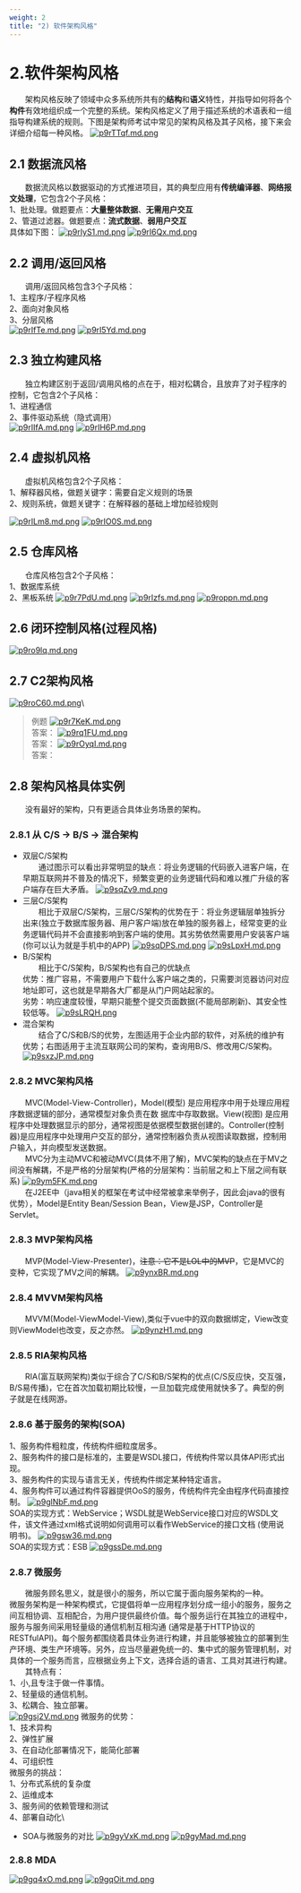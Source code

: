 ```yaml
---
weight: 2
title: "2) 软件架构风格"
---
```


# 2.软件架构风格
&emsp;&emsp;架构风格反映了领域中众多系统所共有的**结构**和**语义**特性，并指导如何将各个**构件**有效地组织成一个完整的系统。架构风格定义了用于描述系统的术语表和一组指导构建系统的规则。下图是架构师考试中常见的架构风格及其子风格，接下来会详细介绍每一种风格。
[![p9rTTqf.md.png](https://s1.ax1x.com/2023/05/11/p9rTTqf.md.png)](https://imgse.com/i/p9rTTqf)
## 2.1 数据流风格
&emsp;&emsp;数据流风格以数据驱动的方式推进项目，其的典型应用有**传统编译器**、**网络报文处理**，它包含2个子风格：\
1、批处理。做题要点：**大量整体数据**、**无需用户交互**\
2、管道过滤器。做题要点：**流式数据**、**弱用户交互**\
具体如下图：
[![p9rIyS1.md.png](https://s1.ax1x.com/2023/05/11/p9rIyS1.md.png)](https://imgse.com/i/p9rIyS1)
[![p9rI6Qx.md.png](https://s1.ax1x.com/2023/05/11/p9rI6Qx.md.png)](https://imgse.com/i/p9rI6Qx)
## 2.2 调用/返回风格
&emsp;&emsp;调用/返回风格包含3个子风格：\
1、主程序/子程序风格\
2、面向对象风格\
3、分层风格\
[![p9rIfTe.md.png](https://s1.ax1x.com/2023/05/11/p9rIfTe.md.png)](https://imgse.com/i/p9rIfTe)
[![p9rI5Yd.md.png](https://s1.ax1x.com/2023/05/11/p9rI5Yd.md.png)](https://imgse.com/i/p9rI5Yd)


## 2.3 独立构建风格
&emsp;&emsp;独立构建区别于返回/调用风格的点在于，相对松耦合，且放弃了对子程序的控制，它包含2个子风格：\
1、进程通信\
2、事件驱动系统（隐式调用）\
[![p9rIIfA.md.png](https://s1.ax1x.com/2023/05/11/p9rIIfA.md.png)](https://imgse.com/i/p9rIIfA)
[![p9rIH6P.md.png](https://s1.ax1x.com/2023/05/11/p9rIH6P.md.png)](https://imgse.com/i/p9rIH6P)

## 2.4 虚拟机风格
&emsp;&emsp;虚拟机风格包含2个子风格：\
1、解释器风格，做题关键字：需要自定义规则的场景\
2、规则系统，做题关键字：在解释器的基础上增加经验规则

[![p9rILm8.md.png](https://s1.ax1x.com/2023/05/11/p9rILm8.md.png)](https://imgse.com/i/p9rILm8)
[![p9rIO0S.md.png](https://s1.ax1x.com/2023/05/11/p9rIO0S.md.png)](https://imgse.com/i/p9rIO0S)

## 2.5 仓库风格
&emsp;&emsp;仓库风格包含2个子风格：\
1、数据库系统\
2、黑板系统
[![p9r7PdU.md.png](https://s1.ax1x.com/2023/05/11/p9r7PdU.md.png)](https://imgse.com/i/p9r7PdU)
[![p9rIzfs.md.png](https://s1.ax1x.com/2023/05/11/p9rIzfs.md.png)](https://imgse.com/i/p9rIzfs)
[![p9roppn.md.png](https://s1.ax1x.com/2023/05/11/p9roppn.md.png)](https://imgse.com/i/p9roppn)
## 2.6 闭环控制风格(过程风格)
[![p9ro9lq.md.png](https://s1.ax1x.com/2023/05/11/p9ro9lq.md.png)](https://imgse.com/i/p9ro9lq)
## 2.7 C2架构风格
[![p9roC60.md.png](https://s1.ax1x.com/2023/05/11/p9roC60.md.png)](https://imgse.com/i/p9roC60)\
>例题
[![p9r7KeK.md.png](https://s1.ax1x.com/2023/05/11/p9r7KeK.md.png)](https://imgse.com/i/p9r7KeK)\
答案：
[![p9rq1FU.md.png](https://s1.ax1x.com/2023/05/11/p9rq1FU.md.png)](https://imgse.com/i/p9rq1FU)\
答案：
[![p9rOyqI.md.png](https://s1.ax1x.com/2023/05/11/p9rOyqI.md.png)](https://imgse.com/i/p9rOyqI)\
答案：
## 2.8 架构风格具体实例
&emsp;&emsp;没有最好的架构，只有更适合具体业务场景的架构。
### 2.8.1 从 C/S -> B/S -> 混合架构
- 双层C/S架构\
&emsp;&emsp;通过图示可以看出非常明显的缺点：将业务逻辑的代码嵌入进客户端，在早期互联网并不普及的情况下，频繁变更的业务逻辑代码和难以推广升级的客户端存在巨大矛盾。
[![p9sqZv9.md.png](https://s1.ax1x.com/2023/05/12/p9sqZv9.md.png)](https://imgse.com/i/p9sqZv9)
- 三层C/S架构\
&emsp;&emsp;相比于双层C/S架构，三层C/S架构的优势在于：将业务逻辑层单独拆分出来(独立于数据库服务器、用户客户端)放在单独的服务器上，经常变更的业务逻辑代码并不会直接影响到客户端的使用。其劣势依然需要用户安装客户端(你可以认为就是手机中的APP)
[![p9sqDPS.md.png](https://s1.ax1x.com/2023/05/12/p9sqDPS.md.png)](https://imgse.com/i/p9sqDPS)
[![p9sLpxH.md.png](https://s1.ax1x.com/2023/05/12/p9sLpxH.md.png)](https://imgse.com/i/p9sLpxH)
- B/S架构\
&emsp;&emsp;相比于C/S架构，B/S架构也有自己的优缺点\
优势：推广容易，不需要用户下载什么客户端之类的，只需要浏览器访问对应地址即可，这也就是早期各大厂都是从门户网站起家的。\
劣势：响应速度较慢，早期只能整个提交页面数据(不能局部刷新)、其安全性较低等。
[![p9sLRQH.png](https://s1.ax1x.com/2023/05/12/p9sLRQH.png)](https://imgse.com/i/p9sLRQH)
- 混合架构\
&emsp;&emsp;结合了C/S和B/S的优势，左图适用于企业内部的软件，对系统的维护有优势；右图适用于主流互联网公司的架构，查询用B/S、修改用C/S架构。
[![p9sxzJP.md.png](https://s1.ax1x.com/2023/05/12/p9sxzJP.md.png)](https://imgse.com/i/p9sxzJP)
### 2.8.2 MVC架构风格
&emsp;&emsp;MVC(Model-View-Controller)，Model(模型) 是应用程序中用于处理应用程序数据逻辑的部分，通常模型对象负责在数
据库中存取数据。View(视图) 是应用程序中处理数据显示的部分，通常视图是依据模型数据创建的。Controller(控制器)是应用程序中处理用户交互的部分，通常控制器负责从视图读取数据，控制用户输入，并向模型发送数据。\
&emsp;&emsp;MVC分为主动MVC和被动MVC(具体不用了解)，MVC架构的缺点在于MV之间没有解耦，不是严格的分层架构(严格的分层架构：当前层之和上下层之间有联系)
[![p9ym5FK.md.png](https://s1.ax1x.com/2023/05/12/p9ym5FK.md.png)](https://imgse.com/i/p9ym5FK)\
&emsp;&emsp;在J2EE中（java相关的框架在考试中经常被拿来举例子，因此会java的很有优势），Model是Entity Bean/Session Bean，View是JSP，Controller是Servlet。
### 2.8.3 MVP架构风格
&emsp;&emsp;MVP(Model-View-Presenter)，~~注意：它不是LOL中的MVP~~，它是MVC的变种，它实现了MV之间的解耦。
[![p9ynxBR.md.png](https://s1.ax1x.com/2023/05/12/p9ynxBR.md.png)](https://imgse.com/i/p9ynxBR)
### 2.8.4 MVVM架构风格
&emsp;&emsp;MVVM(Model-ViewModel-View),类似于vue中的双向数据绑定，View改变则ViewModel也改变，反之亦然。
[![p9ynzH1.md.png](https://s1.ax1x.com/2023/05/12/p9ynzH1.md.png)](https://imgse.com/i/p9ynzH1)
### 2.8.5 RIA架构风格
&emsp;&emsp;RIA(富互联网架构)类似于综合了C/S和B/S架构的优点(C/S反应快，交互强，B/S易传播)，它在首次加载初期比较慢，一旦加载完成使用就快多了。典型的例子就是在线网游。
### 2.8.6 基于服务的架构(SOA)
1、服务构件粗粒度，传统构件细粒度居多。\
2、服务构件的接口是标准的，主要是WSDL接口，传统构件常以具体API形式出现。\
3、服务构件的实现与语言无关，传统构件绑定某种特定语言。\
4、服务构件可以通过构件容器提供OoS的服务，传统构件完全由程序代码直接控制。
[![p9glNbF.md.png](https://s1.ax1x.com/2023/05/15/p9glNbF.md.png)](https://imgse.com/i/p9glNbF)\
SOA的实现方式：WebService；WSDL就是WebService接口对应的WSDL文件，该文件通过xml格式说明如何调用可以看作WebService的接口文档 (使用说明书)。
[![p9gsw36.md.png](https://s1.ax1x.com/2023/05/15/p9gsw36.md.png)](https://imgse.com/i/p9gsw36)\
SOA的实现方式：ESB
[![p9gssDe.md.png](https://s1.ax1x.com/2023/05/15/p9gssDe.md.png)](https://imgse.com/i/p9gssDe)
### 2.8.7 微服务
&emsp;&emsp;微服务顾名思义，就是很小的服务，所以它属于面向服务架构的一种。
&emsp;&emsp;微服务架构是一种架构模式，它提倡将单一应用程序划分成一组小的服务，服务之间互相协调、互相配合，为用户提供最终价值。每个服务运行在其独立的进程中，服务与服务间采用轻量级的通信机制互相沟通 (通常是基于HTTP协议的RESTfulAPI)。每个服务都围绕着具体业务进行构建，并且能够被独立的部署到生产环境、类生产环境等。另外，应当尽量避免统一的、集中式的服务管理机制，对具体的一个服务而言，应根据业务上下文，选择合适的语言、工具对其进行构建。
&emsp;&emsp;其特点有：\
1、小,且专注于做一件事情。\
2、轻量级的通信机制。\
3、松耦合、独立部署。\
[![p9gsj2V.md.png](https://s1.ax1x.com/2023/05/15/p9gsj2V.md.png)](https://imgse.com/i/p9gsj2V)
微服务的优势：\
1、技术异构\
2、弹性扩展\
3、在自动化部署情况下，能简化部署\
4、可组织性\
微服务的挑战：\
1、分布式系统的复杂度\
2、运维成本\
3、服务间的依赖管理和测试\
4、部署自动化\
- SOA与微服务的对比
[![p9gyVxK.md.png](https://s1.ax1x.com/2023/05/15/p9gyVxK.md.png)](https://imgse.com/i/p9gyVxK)
[![p9gyMad.md.png](https://s1.ax1x.com/2023/05/15/p9gyMad.md.png)](https://imgse.com/i/p9gyMad)
### 2.8.8 MDA
[![p9gq4xO.md.png](https://s1.ax1x.com/2023/05/15/p9gq4xO.md.png)](https://imgse.com/i/p9gq4xO)
[![p9gqOit.md.png](https://s1.ax1x.com/2023/05/15/p9gqOit.md.png)](https://imgse.com/i/p9gqOit)
